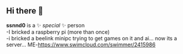 ## Hi there 👋
**ssnnd0** is a ✨ _special_ ✨ person
<br />-I bricked a raspberry pi (more than once)
<br />-i bricked a beelink minipc trying to get games on it and ai... now its a server...
ME-https://www.swimcloud.com/swimmer/2415986
